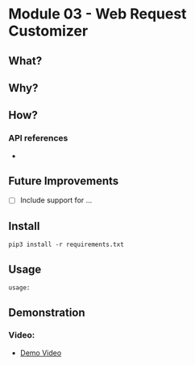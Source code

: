 # Module 03 - Web Request Customizer

## What?


## Why?



## How?



### API references
- 

## Future Improvements

- [ ] Include support for ...

## Install

```
pip3 install -r requirements.txt
```

## Usage


```
usage: 
```

## Demonstration



### Video: 

 - [Demo Video](https://youtu.be/...)
